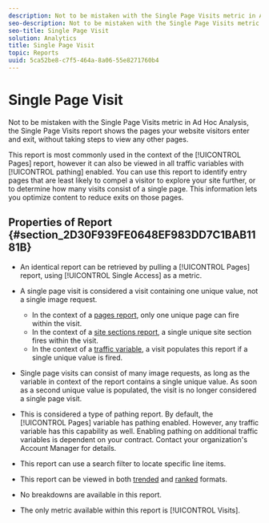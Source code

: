 ```yaml
---
description: Not to be mistaken with the Single Page Visits metric in Ad Hoc Analysis, the Single Page Visits report shows the pages your website visitors enter and exit, without taking steps to view any other pages.
seo-description: Not to be mistaken with the Single Page Visits metric in Ad Hoc Analysis, the Single Page Visits report shows the pages your website visitors enter and exit, without taking steps to view any other pages.
seo-title: Single Page Visit
solution: Analytics
title: Single Page Visit
topic: Reports
uuid: 5ca52be8-c7f5-464a-8a06-55e8271760b4
---
```


# Single Page Visit

Not to be mistaken with the Single Page Visits metric in Ad Hoc Analysis, the Single Page Visits report shows the pages your website visitors enter and exit, without taking steps to view any other pages.

This report is most commonly used in the context of the [!UICONTROL Pages] report, however it can also be viewed in all traffic variables with [!UICONTROL pathing] enabled. You can use this report to identify entry pages that are least likely to compel a visitor to explore your site further, or to determine how many visits consist of a single page. This information lets you optimize content to reduce exits on those pages.

## Properties of Report {#section_2D30F939FE0648EF983DD7C1BAB1181B}

* An identical report can be retrieved by pulling a [!UICONTROL Pages] report, using [!UICONTROL Single Access] as a metric. 

* A single page visit is considered a visit containing one unique value, not a single image request.

    * In the context of a [pages report](../../../components/c-variables/dimensionslist/reports-pages.md#concept_0219136EA25745B58434D0C7E751D7D5), only one unique page can fire within the visit. 
    * In the context of a [site sections report](../../../components/c-variables/dimensionslist/reports-site-sections.md#concept_39E550D7A9E34C9580E81F5F9E12BDDD), a single unique site section fires within the visit. 
    * In the context of a [traffic variable](/help/admin/admin/c-traffic-variables/traffic-var.md), a visit populates this report if a single unique value is fired.

* Single page visits can consist of many image requests, as long as the variable in context of the report contains a single unique value. As soon as a second unique value is populated, the visit is no longer considered a single page visit. 
* This is considered a type of pathing report. By default, the [!UICONTROL Pages] variable has pathing enabled. However, any traffic variable has this capability as well. Enabling pathing on additional traffic variables is dependent on your contract. Contact your organization's Account Manager for details. 
* This report can use a search filter to locate specific line items. 
* This report can be viewed in both [trended](/help/components/c-variables/dimensionslist/reports-types.md) and [ranked](/help/components/c-variables/dimensionslist/reports-types.md) formats. 

* No breakdowns are available in this report. 
* The only metric available within this report is [!UICONTROL Visits].


